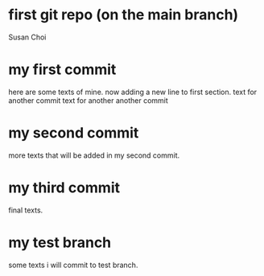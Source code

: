 first git repo (on the main branch)
================
Susan Choi

# my first commit

here are some texts of mine. now adding a new line to first section.
text for another commit text for another another commit

# my second commit

more texts that will be added in my second commit.

# my third commit

final texts.

# my test branch

some texts i will commit to test branch.
